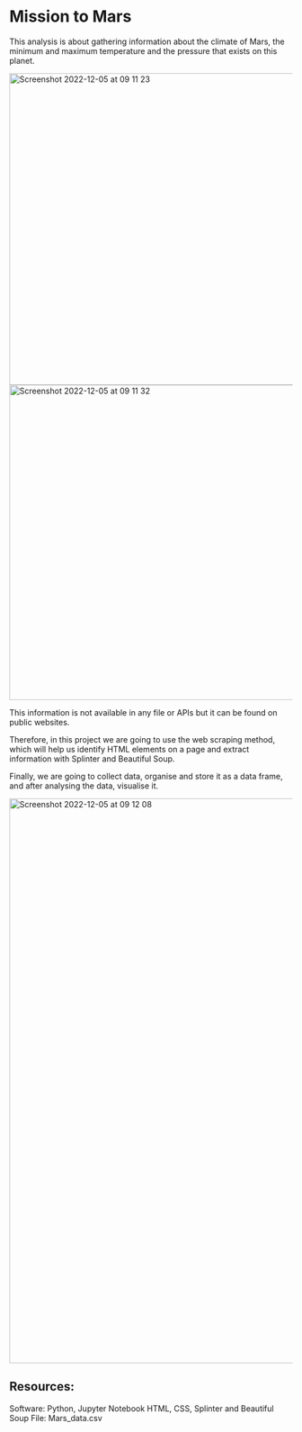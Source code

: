 # Mission to Mars

This analysis is about gathering information about the climate of Mars, the minimum and maximum temperature and the pressure that exists on this planet.

<img width="554" alt="Screenshot 2022-12-05 at 09 11 23" src="https://user-images.githubusercontent.com/112814924/205659899-f1aaabd0-a478-4f2c-8824-67e7b6ff1e1c.png"> <img width="560" alt="Screenshot 2022-12-05 at 09 11 32" src="https://user-images.githubusercontent.com/112814924/205659934-58e07fa2-8cbf-4ae3-9197-9c2245eccf36.png">

This information is not available in any file or APIs but it can be found on public websites.

Therefore, in this project we are going to use the web scraping method, which will help us identify HTML elements on a page and extract information with Splinter and Beautiful Soup.

Finally, we are going to collect data, organise and store it as a data frame, and after analysing the data, visualise it.

<img width="1004" alt="Screenshot 2022-12-05 at 09 12 08" src="https://user-images.githubusercontent.com/112814924/205659940-72fbb404-e3a3-4ef8-bdd2-372fdc0fe707.png">

## Resources:
Software: Python, Jupyter Notebook
HTML, CSS, Splinter and Beautiful Soup
File: Mars_data.csv
